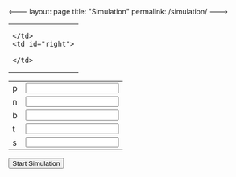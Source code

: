 <---
layout: page
title: "Simulation"
permalink: /simulation/
--->

<table>
  <tbody>
    <td>
      
    </td>
    <td id="right">
    
    </td>
  </tbody>
</table>


<form id="form" action="http://localhost:8000/graphs/" method="get">
<input type="hidden" name="present" value="1">
  
<table border="0">
<tbody>
  <tr>
    <td nowrap="nowrap">p</td>
    <td><input value="" id="mean" name="p"></td>
  </tr>
  <tr>
    <td nowrap="nowrap">n</td>
    <td><input value="" id="number of trials" name="n"></td>
  </tr>
  <tr>
    <td nowrap="nowrap">b</td>
    <td><input value="" id="size of bins" name="b"></td>
  </tr>
  <tr>
    <td nowrap="nowrap">t</td>
    <td><input value="" id="size of trials" name="t"></td>
  </tr>
  <tr>
    <td nowrap="nowrap">s</td>
    <td><input value="" name="s"></td>
  </tr>
</tbody>
</table>

<input type="submit" value="Start Simulation" >

</form>

<script>
  var f = document.getElementById("form");
  f.onsubmit=SubmitForm;
  function SubmitForm(event){
  var url = f.action;
  var data = (fetch(url, {
          method:"POST", 
          body: new FormData(f)
    })
    .then(response => response.json())
  )
  .then(data => {
    alert(data);

    var maincontainer = document.getElementById("right")
    for(var key in data){
    alert(key + " = " + data[key]);
    }
  }
  )
  .catch(error => alert("ERROR", error));
  
  
  event.preventDefault();
  }
</script>
